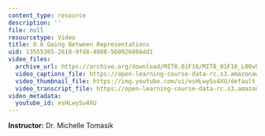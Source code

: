 ```yaml
---
content_type: resource
description: ''
file: null
resourcetype: Video
title: 0.6 Going Between Representations
uid: 13555365-2618-9fd8-4088-560926866dd1
video_files:
  archive_url: https://archive.org/download/MIT8.01F16/MIT8_01F16_L00v06_360p.mp4
  video_captions_file: https://open-learning-course-data-rc.s3.amazonaws.com/8-01sc-classical-mechanics-fall-2016/3cdd0b7f27365bb2a2ec69693d1f84c4_esHLwySu4XU.vtt
  video_thumbnail_file: https://img.youtube.com/vi/esHLwySu4XU/default.jpg
  video_transcript_file: https://open-learning-course-data-rc.s3.amazonaws.com/8-01sc-classical-mechanics-fall-2016/194b76ab72c9a66bbe4f51b29e84ee8a_esHLwySu4XU.pdf
video_metadata:
  youtube_id: esHLwySu4XU
---
```


**Instructor:** Dr. Michelle Tomasik